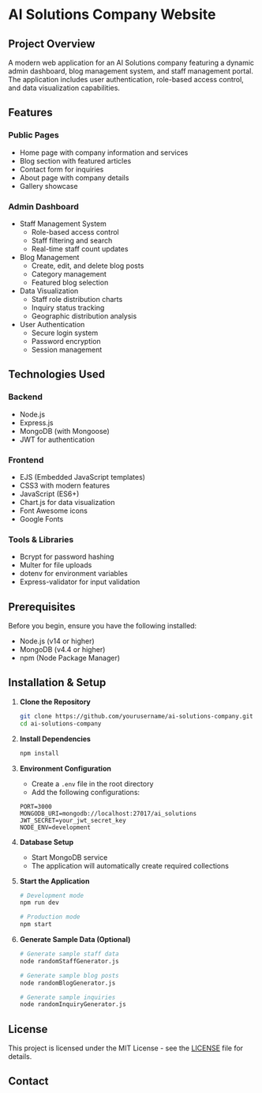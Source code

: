 # AI Solutions Company Website

## Project Overview

A modern web application for an AI Solutions company featuring a dynamic admin dashboard, blog management system, and staff management portal. The application includes user authentication, role-based access control, and data visualization capabilities.

## Features

### Public Pages
- Home page with company information and services
- Blog section with featured articles
- Contact form for inquiries
- About page with company details
- Gallery showcase

### Admin Dashboard
- Staff Management System
  - Role-based access control
  - Staff filtering and search
  - Real-time staff count updates
- Blog Management
  - Create, edit, and delete blog posts
  - Category management
  - Featured blog selection
- Data Visualization
  - Staff role distribution charts
  - Inquiry status tracking
  - Geographic distribution analysis
- User Authentication
  - Secure login system
  - Password encryption
  - Session management

## Technologies Used

### Backend
- Node.js
- Express.js
- MongoDB (with Mongoose)
- JWT for authentication

### Frontend
- EJS (Embedded JavaScript templates)
- CSS3 with modern features
- JavaScript (ES6+)
- Chart.js for data visualization
- Font Awesome icons
- Google Fonts

### Tools & Libraries
- Bcrypt for password hashing
- Multer for file uploads
- dotenv for environment variables
- Express-validator for input validation

## Prerequisites

Before you begin, ensure you have the following installed:
- Node.js (v14 or higher)
- MongoDB (v4.4 or higher)
- npm (Node Package Manager)

## Installation & Setup

1. **Clone the Repository**
   ```bash
   git clone https://github.com/yourusername/ai-solutions-company.git
   cd ai-solutions-company
   ```

2. **Install Dependencies**
   ```bash
   npm install
   ```

3. **Environment Configuration**
   - Create a `.env` file in the root directory
   - Add the following configurations:
   ```env
   PORT=3000
   MONGODB_URI=mongodb://localhost:27017/ai_solutions
   JWT_SECRET=your_jwt_secret_key
   NODE_ENV=development
   ```

4. **Database Setup**
   - Start MongoDB service
   - The application will automatically create required collections

5. **Start the Application**
   ```bash
   # Development mode
   npm run dev

   # Production mode
   npm start
   ```

6. **Generate Sample Data (Optional)**
   ```bash
   # Generate sample staff data
   node randomStaffGenerator.js

   # Generate sample blog posts
   node randomBlogGenerator.js

   # Generate sample inquiries
   node randomInquiryGenerator.js
   ```


## License

This project is licensed under the MIT License - see the [LICENSE](LICENSE) file for details.

## Contact

